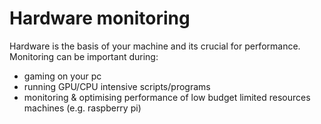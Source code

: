 # Hardware monitoring

Hardware is the basis of your machine and its crucial for performance.
Monitoring can be important during:
- gaming on your pc
- running GPU/CPU intensive scripts/programs
- monitoring & optimising performance of low budget limited resources machines (e.g. raspberry pi)